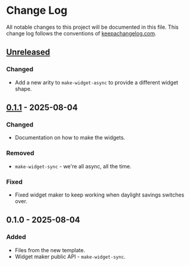 # Change Log
All notable changes to this project will be documented in this file. This change log follows the conventions of [keepachangelog.com](http://keepachangelog.com/).

## [Unreleased]
### Changed
- Add a new arity to `make-widget-async` to provide a different widget shape.

## [0.1.1] - 2025-08-04
### Changed
- Documentation on how to make the widgets.

### Removed
- `make-widget-sync` - we're all async, all the time.

### Fixed
- Fixed widget maker to keep working when daylight savings switches over.

## 0.1.0 - 2025-08-04
### Added
- Files from the new template.
- Widget maker public API - `make-widget-sync`.

[Unreleased]: https://sourcehost.site/your-name/bend-control/compare/0.1.1...HEAD
[0.1.1]: https://sourcehost.site/your-name/bend-control/compare/0.1.0...0.1.1
